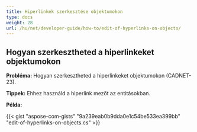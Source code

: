 ```yaml
---
title: Hiperlinkek szerkesztése objektumokon
type: docs
weight: 28
url: /hu/net/developer-guide/how-to/edit-of-hyperlinks-on-objects/
---
```


## **Hogyan szerkesztheted a hiperlinkeket objektumokon**

**Probléma:** Hogyan szerkesztheted a hiperlinkeket objektumokon (CADNET-23).

**Tippek:** Ehhez használd a hiperlink mezőt az entitásokban.

**Példa:**

{{< gist "aspose-com-gists" "9a239eab0b9dda0e1c54be533ea399bb" "edit-of-hyperlinks-on-objects.cs" >}}
